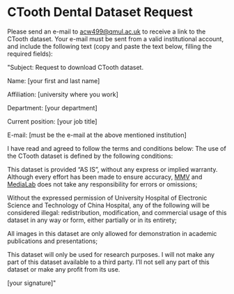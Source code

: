# CTooth Dental Dataset Request
Please send an e-mail to acw499@qmul.ac.uk to receive a link to the CTooth dataset. Your e-mail must be sent from a valid institutional account, and include the following text (copy and paste the text below, filling the required fields):

"Subject: Request to download CTooth dataset.

Name: [your first and last name]

Affiliation: [university where you work]

Department: [your department]

Current position: [your job title]

E-mail: [must be the e-mail at the above mentioned institution]

I have read and agreed to follow the terms and conditions below: The use of the CTooth dataset is defined by the following conditions:

This dataset is provided “AS IS”, without any express or implied warranty. Although every effort has been made to ensure accuracy, [MMV](http://mmv.eecs.qmul.ac.uk/) and [MediaLab](https://medialab.uestc.edu.cn/) does not take any responsibility for errors or omissions;

Without the expressed permission of University Hospital of Electronic Science and Technology of China Hospital, any of the following will be considered illegal: redistribution, modification, and commercial usage of this dataset in any way or form, either partially or in its entirety;

All images in this dataset are only allowed for demonstration in academic publications and presentations;

This dataset will only be used for research purposes. I will not make any part of this dataset available to a third party. I’ll not sell any part of this dataset or make any profit from its use.

[your signature]"  


